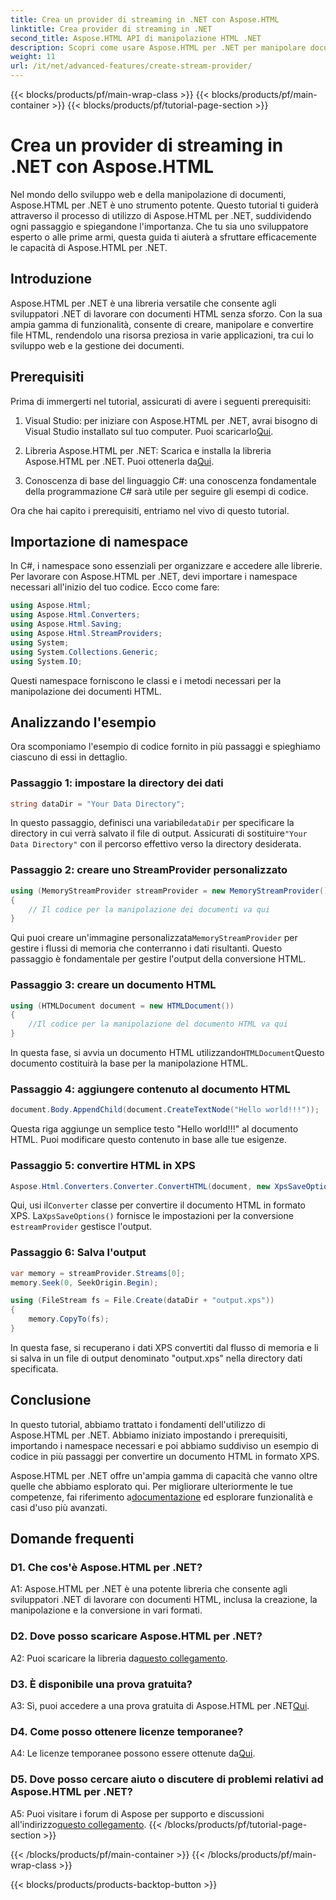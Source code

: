 ```yaml
---
title: Crea un provider di streaming in .NET con Aspose.HTML
linktitle: Crea provider di streaming in .NET
second_title: Aspose.HTML API di manipolazione HTML .NET
description: Scopri come usare Aspose.HTML per .NET per manipolare documenti HTML in modo efficiente. Tutorial passo dopo passo per sviluppatori.
weight: 11
url: /it/net/advanced-features/create-stream-provider/
---
```


{{< blocks/products/pf/main-wrap-class >}}
{{< blocks/products/pf/main-container >}}
{{< blocks/products/pf/tutorial-page-section >}}

# Crea un provider di streaming in .NET con Aspose.HTML

Nel mondo dello sviluppo web e della manipolazione di documenti, Aspose.HTML per .NET è uno strumento potente. Questo tutorial ti guiderà attraverso il processo di utilizzo di Aspose.HTML per .NET, suddividendo ogni passaggio e spiegandone l'importanza. Che tu sia uno sviluppatore esperto o alle prime armi, questa guida ti aiuterà a sfruttare efficacemente le capacità di Aspose.HTML per .NET.

## Introduzione

Aspose.HTML per .NET è una libreria versatile che consente agli sviluppatori .NET di lavorare con documenti HTML senza sforzo. Con la sua ampia gamma di funzionalità, consente di creare, manipolare e convertire file HTML, rendendolo una risorsa preziosa in varie applicazioni, tra cui lo sviluppo web e la gestione dei documenti.

## Prerequisiti

Prima di immergerti nel tutorial, assicurati di avere i seguenti prerequisiti:

1.  Visual Studio: per iniziare con Aspose.HTML per .NET, avrai bisogno di Visual Studio installato sul tuo computer. Puoi scaricarlo[Qui](https://visualstudio.microsoft.com/).

2.  Libreria Aspose.HTML per .NET: Scarica e installa la libreria Aspose.HTML per .NET. Puoi ottenerla da[Qui](https://releases.aspose.com/html/net/).

3. Conoscenza di base del linguaggio C#: una conoscenza fondamentale della programmazione C# sarà utile per seguire gli esempi di codice.

Ora che hai capito i prerequisiti, entriamo nel vivo di questo tutorial.

## Importazione di namespace

In C#, i namespace sono essenziali per organizzare e accedere alle librerie. Per lavorare con Aspose.HTML per .NET, devi importare i namespace necessari all'inizio del tuo codice. Ecco come fare:

```csharp
using Aspose.Html;
using Aspose.Html.Converters;
using Aspose.Html.Saving;
using Aspose.Html.StreamProviders;
using System;
using System.Collections.Generic;
using System.IO;
```

Questi namespace forniscono le classi e i metodi necessari per la manipolazione dei documenti HTML.

## Analizzando l'esempio

Ora scomponiamo l'esempio di codice fornito in più passaggi e spieghiamo ciascuno di essi in dettaglio.

### Passaggio 1: impostare la directory dei dati

```csharp
string dataDir = "Your Data Directory";
```

 In questo passaggio, definisci una variabile`dataDir` per specificare la directory in cui verrà salvato il file di output. Assicurati di sostituire`"Your Data Directory"` con il percorso effettivo verso la directory desiderata.

### Passaggio 2: creare uno StreamProvider personalizzato

```csharp
using (MemoryStreamProvider streamProvider = new MemoryStreamProvider())
{
    // Il codice per la manipolazione dei documenti va qui
}
```

 Qui puoi creare un'immagine personalizzata`MemoryStreamProvider` per gestire i flussi di memoria che conterranno i dati risultanti. Questo passaggio è fondamentale per gestire l'output della conversione HTML.

### Passaggio 3: creare un documento HTML

```csharp
using (HTMLDocument document = new HTMLDocument())
{
    //Il codice per la manipolazione del documento HTML va qui
}
```

 In questa fase, si avvia un documento HTML utilizzando`HTMLDocument`Questo documento costituirà la base per la manipolazione HTML.

### Passaggio 4: aggiungere contenuto al documento HTML

```csharp
document.Body.AppendChild(document.CreateTextNode("Hello world!!!"));
```

Questa riga aggiunge un semplice testo "Hello world!!!" al documento HTML. Puoi modificare questo contenuto in base alle tue esigenze.

### Passaggio 5: convertire HTML in XPS

```csharp
Aspose.Html.Converters.Converter.ConvertHTML(document, new XpsSaveOptions(), streamProvider);
```

 Qui, usi il`Converter` classe per convertire il documento HTML in formato XPS. La`XpsSaveOptions()` fornisce le impostazioni per la conversione e`streamProvider` gestisce l'output.

### Passaggio 6: Salva l'output

```csharp
var memory = streamProvider.Streams[0];
memory.Seek(0, SeekOrigin.Begin);

using (FileStream fs = File.Create(dataDir + "output.xps"))
{
    memory.CopyTo(fs);
}
```

In questa fase, si recuperano i dati XPS convertiti dal flusso di memoria e li si salva in un file di output denominato "output.xps" nella directory dati specificata.

## Conclusione

In questo tutorial, abbiamo trattato i fondamenti dell'utilizzo di Aspose.HTML per .NET. Abbiamo iniziato impostando i prerequisiti, importando i namespace necessari e poi abbiamo suddiviso un esempio di codice in più passaggi per convertire un documento HTML in formato XPS.

 Aspose.HTML per .NET offre un'ampia gamma di capacità che vanno oltre quelle che abbiamo esplorato qui. Per migliorare ulteriormente le tue competenze, fai riferimento a[documentazione](https://reference.aspose.com/html/net/) ed esplorare funzionalità e casi d'uso più avanzati.

## Domande frequenti

### D1. Che cos'è Aspose.HTML per .NET?

A1: Aspose.HTML per .NET è una potente libreria che consente agli sviluppatori .NET di lavorare con documenti HTML, inclusa la creazione, la manipolazione e la conversione in vari formati.

### D2. Dove posso scaricare Aspose.HTML per .NET?

 A2: Puoi scaricare la libreria da[questo collegamento](https://releases.aspose.com/html/net/).

### D3. È disponibile una prova gratuita?

 A3: Sì, puoi accedere a una prova gratuita di Aspose.HTML per .NET[Qui](https://releases.aspose.com/).

### D4. Come posso ottenere licenze temporanee?

 A4: Le licenze temporanee possono essere ottenute da[Qui](https://purchase.aspose.com/temporary-license/).

### D5. Dove posso cercare aiuto o discutere di problemi relativi ad Aspose.HTML per .NET?

 A5: Puoi visitare i forum di Aspose per supporto e discussioni all'indirizzo[questo collegamento](https://forum.aspose.com/).
{{< /blocks/products/pf/tutorial-page-section >}}

{{< /blocks/products/pf/main-container >}}
{{< /blocks/products/pf/main-wrap-class >}}

{{< blocks/products/products-backtop-button >}}
